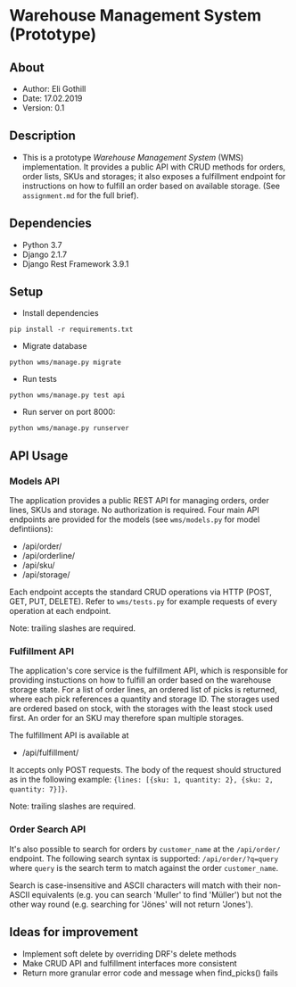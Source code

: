 # Warehouse Management System (Prototype)

## About

- Author: Eli Gothill
- Date: 17.02.2019
- Version: 0.1

## Description

* This is a prototype *Warehouse Management System* (WMS) implementation. It provides a public API with CRUD methods for orders, order lists, SKUs and storages; it also exposes a fulfillment endpoint for instructions on how to fulfill an order based on available storage. (See `assignment.md` for the full brief).

## Dependencies

- Python 3.7
- Django 2.1.7
- Django Rest Framework 3.9.1

## Setup

- Install dependencies

`pip install -r requirements.txt`

- Migrate database

`python wms/manage.py migrate`

- Run tests

`python wms/manage.py test api`

- Run server on port 8000:

`python wms/manage.py runserver`

## API Usage

### Models API

The application provides a public REST API for managing orders, order lines, SKUs and storage. No authorization is required. Four main API endpoints are provided for the models (see `wms/models.py` for model defintiions):

- /api/order/
- /api/orderline/
- /api/sku/
- /api/storage/

Each endpoint accepts the standard CRUD operations via HTTP (POST, GET, PUT, DELETE). Refer to `wms/tests.py` for example requests of every operation at each endpoint.

Note: trailing slashes are required.

### Fulfillment API

The application's core service is the fulfillment API, which is responsible for providing instuctions on how to fulfill an order based on the warehouse storage state. For a list of order lines, an ordered list of picks is returned, where each pick references a quantity and storage ID. The storages used are ordered based on stock, with the storages with the least stock used first. An order for an SKU may therefore span multiple storages.

The fulfillment API is available at

- /api/fulfillment/

It accepts only POST requests. The body of the request should structured as in the following example: `{lines: [{sku: 1, quantity: 2}, {sku: 2, quantity: 7}]}`.

Note: trailing slashes are required.

### Order Search API

It's also possible to search for orders by `customer_name` at the `/api/order/` endpoint. The following search syntax is supported: `/api/order/?q=query` where `query` is the search term to match against the order `customer_name`.

Search is case-insensitive and ASCII characters will match with their non-ASCII equivalents (e.g. you can search 'Muller' to find 'Müller') but not the other way round (e.g. searching for 'Jönes' will not return 'Jones').

## Ideas for improvement

- Implement soft delete by overriding DRF's delete methods
- Make CRUD API and fulfillment interfaces more consistent
- Return more granular error code and message when find_picks() fails